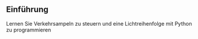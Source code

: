 ## Einführung

Lernen Sie Verkehrsampeln zu steuern und eine Lichtreihenfolge mit Python zu programmieren